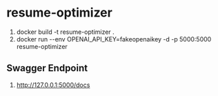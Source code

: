 # resume-optimizer


1. docker build -t resume-optimizer .
2. docker run --env OPENAI_API_KEY=fakeopenaikey -d -p 5000:5000 resume-optimizer



## Swagger Endpoint
1. http://127.0.0.1:5000/docs
